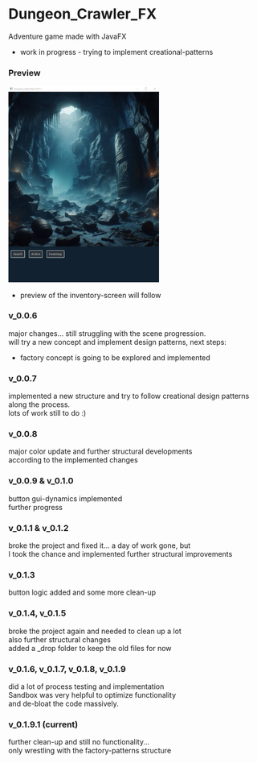 # Dungeon_Crawler_FX
Adventure game made with JavaFX  
- work in progress - trying to implement creational-patterns  
   
### Preview
<img src="images/preview.png" alt="Preview-picture of the main-window" width="300px" height="auto">     
   
- preview of the inventory-screen will follow
   
### v_0.0.6
major changes... still struggling with the scene progression.  
will try a new concept and implement design patterns, next steps:  
- factory concept is going to be explored and implemented  
   
### v_0.0.7
implemented a new structure and try to follow creational design patterns along the process.   
lots of work still to do :)  
   
### v_0.0.8
major color update and further structural developments  
according to the implemented changes  
   
### v_0.0.9 & v_0.1.0
button gui-dynamics implemented   
further progress  
   
### v_0.1.1 & v_0.1.2
broke the project and fixed it... a day of work gone, but   
I took the chance and implemented further structural improvements   
   
### v_0.1.3
button logic added and some more clean-up    
   
### v_0.1.4, v_0.1.5 
broke the project again and needed to clean up a lot   
also further structural changes   
added a _drop folder to keep the old files for now
   
### v_0.1.6, v_0.1.7, v_0.1.8, v_0.1.9
did a lot of process testing and implementation   
Sandbox was very helpful to optimize functionality   
and de-bloat the code massively.  
   
### v_0.1.9.1 (current)
further clean-up and still no functionality...   
only wrestling with the factory-patterns structure   
   
  
